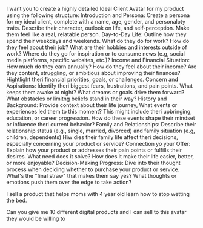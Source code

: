 I want you to create a highly detailed Ideal Client Avatar for my product using the following structure: 
Introduction and Persona: Create a persona for my ideal client, complete with a name, age, gender, and personaloty traits. Describe their character, outlook on life, and self-perception. 
Make them feel like a real, relatable person. 
Day-to-Day Life: Outline how they spend their weekdays and weekends. What do they do for work? How do they feel about their job? What are their hobbies and interests outside of work? Where do they go for inspiration or to consume news (e.g, social media platforms, specific websites, etc.)?
Income and Financial Situation: How much do they earn annually? How do they feel about their income? Are they content, struggling, or ambitious about improving their finances? Hightlight theri financial priorities, goals, or challenges.
Concern and Aspirations: Identify theri biggest fears, frustrations, and pain points. What keeps them awake at night? What dreams or goals drive them forward? What obstacles or limitng beliefs stand in their way?
History and Background: Provide context about their life journey, What events or experiences led them to this moment? This might include theri upbringing, education, or career progression. How do these events shape their mindset or influence theri current behavior? 
Family and Relationships: Describe their relationship status (e.g., single, married, divorced) and family situation (e.g, children, dependents) Hiw dies their family life affect theri decisions, especially concerning your product or service? 
Connection yo your Offer: Explain how your product or addresses their pain points or fulfills their desires. What need does it solve? How does it make their life easier, better, or more enjoyable?
Decision-Making Progress: Dive into their thought process when deciding whether to purchase your product or service. What's the "final straw" that makes them say yes? What thoughts or emotions push them over the edge to take action?

I sell a product that helps moms with 4 year old learn how to stop wetting the bed.

Can you give me 10 different digital products and I can sell to this avatar they would be willing to
